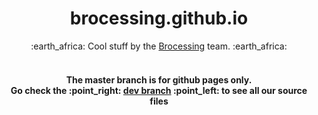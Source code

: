 <h1 align="center">brocessing.github.io</h1>
<div align="center">
:earth_africa: Cool stuff by the <a href="https://github.com/brocessing">Brocessing</a> team. :earth_africa:
</div>

<br/>

<h4 align="center">
The master branch is for github pages only. <br/>
Go check the :point_right: <a href="https://github.com/brocessing/brocessing.github.io/tree/dev">dev branch</a> :point_left: to see all our source files
</h4>
